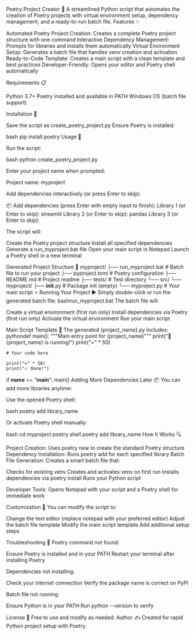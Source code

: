 Poetry Project Creator 🚀
A streamlined Python script that automates the creation of Poetry projects with virtual environment setup, dependency management, and a ready-to-run batch file.
Features ✨

Automated Poetry Project Creation: Creates a complete Poetry project structure with one command
Interactive Dependency Management: Prompts for libraries and installs them automatically
Virtual Environment Setup: Generates a batch file that handles venv creation and activation
Ready-to-Code Template: Creates a main script with a clean template and best practices
Developer-Friendly: Opens your editor and Poetry shell automatically

Requirements 📋

Python 3.7+
Poetry installed and available in PATH
Windows OS (batch file support)

Installation 🔧

Save the script as create_poetry_project.py
Ensure Poetry is installed:

bash   pip install poetry
Usage 🎯

Run the script:

bash   python create_poetry_project.py

Enter your project name when prompted:

   Project name: myproject

Add dependencies interactively (or press Enter to skip):

   📦 Add dependencies (press Enter with empty input to finish):
     Library 1 (or Enter to skip): streamlit
     Library 2 (or Enter to skip): pandas
     Library 3 (or Enter to skip):

The script will:

Create the Poetry project structure
Install all specified dependencies
Generate a run_myproject.bat file
Open your main script in Notepad
Launch a Poetry shell in a new terminal



Generated Project Structure 📁
myproject/
├── run_myproject.bat          # Batch file to run your project
├── pyproject.toml             # Poetry configuration
├── README.md                  # Project readme
├── tests/                     # Test directory
└── src/
    └── myproject/
        ├── __init__.py        # Package init (empty)
        └── myproject.py       # Your main script ⭐
Running Your Project ▶️
Simply double-click or run the generated batch file:
bashrun_myproject.bat
The batch file will:

Create a virtual environment (first run only)
Install dependencies via Poetry (first run only)
Activate the virtual environment
Run your main script

Main Script Template 📝
The generated {project_name}.py includes:
pythondef main():
    """Main entry point for {project_name}"""
    print("🚀 {project_name} is running!")
    print("=" * 50)
    
    # Your code here
    
    print("=" * 50)
    print("✅ Done!")

if __name__ == "__main__":
    main()
Adding More Dependencies Later 📦
You can add more libraries anytime:

Use the opened Poetry shell:

bash   poetry add library_name

Or activate Poetry shell manually:

bash   cd myproject
   poetry shell
   poetry add library_name
How It Works 🔍

Project Creation: Uses poetry new to create the standard Poetry structure
Dependency Installation: Runs poetry add for each specified library
Batch File Generation: Creates a smart batch file that:

Checks for existing venv
Creates and activates venv on first run
Installs dependencies via poetry install
Runs your Python script


Developer Tools: Opens Notepad with your script and a Poetry shell for immediate work

Customization 🎨
You can modify the script to:

Change the text editor (replace notepad with your preferred editor)
Adjust the batch file template
Modify the main script template
Add additional setup steps

Troubleshooting 🔧
Poetry command not found:

Ensure Poetry is installed and in your PATH
Restart your terminal after installing Poetry

Dependencies not installing:

Check your internet connection
Verify the package name is correct on PyPI

Batch file not running:

Ensure Python is in your PATH
Run python --version to verify

License 📄
Free to use and modify as needed.
Author ✍️
Created for rapid Python project setup with Poetry.
